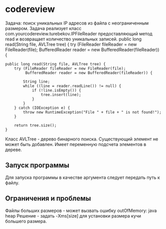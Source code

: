# codereview
Задача: поиск уникальных IP адресов из файла с неограниченным размером.
Задача реализует класс com.yourcodereview.turebekov.IPFileReader предоставляющий метод read и возвращает количество уникальных записей.
public long read(String file, AVLTree tree) {
try (FileReader fileReader = new FileReader(file);
BufferedReader reader = new BufferedReader(fileReader)) {

    public long read(String file, AVLTree tree) {
        try (FileReader fileReader = new FileReader(file);
             BufferedReader reader = new BufferedReader(fileReader)) {

            String line;
            while ((line = reader.readLine()) != null) {
                if (!line.isEmpty()) {
                    tree.insert(line);
                }
            }
        } catch (IOException e) {
            throw new RuntimeException("File " + file + " is not found!");
        }

        return tree.size();
    }

Класс AVLTree - дерево бинарного поиска. Существующий элемент не может быть добавлен. Имеет переменную подсчета элементов в дереве.

## Запуск программы
Для запуска программы в качестве аргумента следует передать путь к файлу.

## Ограничения и проблемы
Файлы больших размеров - может вызвать ошибку outOfMemory: java heap
Решение - задать -Xms[size] для установки размера кучи большего размера.
